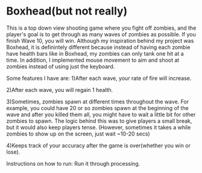# Boxhead(but not really) 

This is a top down view shooting game where you fight off zombies, and the player's goal is to get through as many waves of zombies as possible. If you finish Wave 10, you will win. Although my inspiration behind my project was Boxhead, it is definintely different because instead of having each zombie have health bars like in Boxhead, my zombies can only tank one hit at a time. In addition, I implemented mouse movement to aim and shoot at zombies instead of using just the keyboard.    

Some features I have are: 
1)After each wave, your rate of fire will increase.

2)After each wave, you will regain 1 health. 

3)Sometimes, zombies spawn at different times throughout the wave. For example, you could have 20 or so zombies spawn at the beginning of the wave and after you killed them all, you might have to wait a little bit for other zombies to spawn. The logic behind this was to give players a small break, but it would also keep players tense. (However, sometimes it takes a while zombies to show up on the screen, just wait ~10-20 secs)

4)Keeps track of your accuracy after the game is over(whether you win or lose).

Instructions on how to run:
Run it through processing. 
